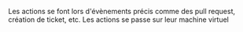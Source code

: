 Les actions se font lors d'évènements précis comme des pull request, création de ticket, etc.
Les actions se passe sur leur machine virtuel

